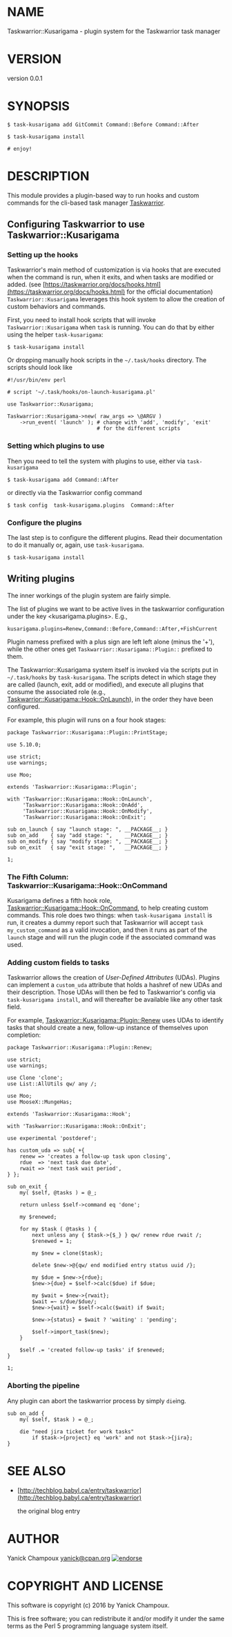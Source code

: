 # NAME

Taskwarrior::Kusarigama - plugin system for the Taskwarrior task manager

# VERSION

version 0.0.1

# SYNOPSIS

    $ task-kusarigama add GitCommit Command::Before Command::After

    $ task-kusarigama install

    # enjoy!

# DESCRIPTION

This module provides a plugin-based way to run hooks and custom
commands for the 
cli-based task manager [Taskwarrior](http://taskwarrior.org/).

## Configuring Taskwarrior to use Taskwarrior::Kusarigama

### Setting up the hooks

Taskwarrior's main method of customization is via hooks
that are executed when the command is run, when it exits, and when
tasks are modified or added. (see [https://taskwarrior.org/docs/hooks.html](https://taskwarrior.org/docs/hooks.html)
for the official documentation) `Taskwarrior::Kusarigama` leverages this
hook system to allow the creation of custom behaviors and commands.

First, you need to install hook scripts that will invoke `Taskwarrior::Kusarigama`
when `task` is running. You can do that by either using the helper `task-kusarigama`:

    $ task-kusarigama install

Or dropping manually hook scripts in the `~/.task/hooks` directory. The scripts
should look like

    #!/usr/bin/env perl

    # script '~/.task/hooks/on-launch-kusarigama.pl'

    use Taskwarrior::Kusarigama;

    Taskwarrior::Kusarigama->new( raw_args => \@ARGV )
        ->run_event( 'launch' ); # change with 'add', 'modify', 'exit' 
                                 # for the different scripts

### Setting which plugins to use

Then you need to tell the system with plugins to use, 
either via `task-kusarigama`

    $ task-kusarigama add Command::After

or directly via the Taskwarrior config command

    $ task config  task-kusarigama.plugins  Command::After

### Configure the plugins

The last step is to configure the different plugins. Read their 
documentation to do it manually or, again, use `task-kusarigama`.

    $ task-kusarigama install

## Writing plugins

The inner workings of the plugin system are fairly simple.

The list of plugins we want to be active lives in the taskwarrior
configuration under the key <kusarigama.plugins>. E.g.,

    kusarigama.plugins=Renew,Command::Before,Command::After,+FishCurrent

Plugin namess prefixed with a plus sign are left left alone (minus the '+'),
while the other ones get `Taskwarrior::Kusarigama::Plugin::` prefixed to
them.

The Taskwarrior::Kusarigama system itself is invoked via the 
scripts put in `~/.task/hooks` by `task-kusarigama`. The scripts
detect in which stage they are called (launch, exit, add or modified),
and execute all plugins that consume the associated role (e.g., 
[Taskwarrior::Kusarigama::Hook::OnLaunch](https://metacpan.org/pod/Taskwarrior::Kusarigama::Hook::OnLaunch)), in the order they have been 
configured. 

For example, this plugin will runs on a four hook stages:

    package Taskwarrior::Kusarigama::Plugin::PrintStage;

    use 5.10.0;

    use strict;
    use warnings;

    use Moo;

    extends 'Taskwarrior::Kusarigama::Plugin';

    with 'Taskwarrior::Kusarigama::Hook::OnLaunch',
         'Taskwarrior::Kusarigama::Hook::OnAdd',
         'Taskwarrior::Kusarigama::Hook::OnModify',
         'Taskwarrior::Kusarigama::Hook::OnExit';

    sub on_launch { say "launch stage: ", __PACKAGE__; }
    sub on_add    { say "add stage: ",    __PACKAGE__; }
    sub on_modify { say "modify stage: ", __PACKAGE__; }
    sub on_exit   { say "exit stage: ",   __PACKAGE__; }

    1;

### The Fifth Column: Taskwarrior::Kusarigama::Hook::OnCommand

Kusarigama defines a fifth hook role,
[Taskwarrior::Kusarigama::Hook::OnCommand](https://metacpan.org/pod/Taskwarrior::Kusarigama::Hook::OnCommand), to help creating
custom commands. This role does two things: when
`task-kusarigama install` is run, it creates a dummy report
such that Taskwarrior will accept `task my_custom_command` as a 
valid invocation, and then it runs as part of the `launch`
stage and will run the plugin code if the associated command was used.

### Adding custom fields to tasks

Taskwarrior allows the creation of _User-Defined Attributes_ (UDAs). Plugins
can implement a `custom_uda` attribute that holds a hashref of 
new UDAs and their description. Those UDAs will then be fed to Taskwarrior's
config via `task-kusarigama install`, and will thereafter be available like
any other task field.

For example, [Taskwarrior::Kusarigama::Plugin::Renew](https://metacpan.org/pod/Taskwarrior::Kusarigama::Plugin::Renew) uses UDAs
to identify tasks that should create a new, follow-up instance
of themselves upon completion:

    package Taskwarrior::Kusarigama::Plugin::Renew;

    use strict;
    use warnings;

    use Clone 'clone';
    use List::AllUtils qw/ any /;

    use Moo;
    use MooseX::MungeHas;

    extends 'Taskwarrior::Kusarigama::Hook';

    with 'Taskwarrior::Kusarigama::Hook::OnExit';

    use experimental 'postderef';

    has custom_uda => sub{ +{
        renew => 'creates a follow-up task upon closing',
        rdue  => 'next task due date',
        rwait => 'next task wait period',
    } };

    sub on_exit {
        my( $self, @tasks ) = @_;

        return unless $self->command eq 'done';

        my $renewed;

        for my $task ( @tasks ) {
            next unless any { $task->{$_} } qw/ renew rdue rwait /;
            $renewed = 1;

            my $new = clone($task);

            delete $new->@{qw/ end modified entry status uuid /};

            my $due = $new->{rdue};
            $new->{due} = $self->calc($due) if $due;

            my $wait = $new->{rwait};
            $wait =~ s/due/$due/;
            $new->{wait} = $self->calc($wait) if $wait;

            $new->{status} = $wait ? 'waiting' : 'pending';

            $self->import_task($new);
        }

        $self .= 'created follow-up tasks' if $renewed;
    }

    1;

### Aborting the pipeline

Any plugin can abort the taskwarrior process by simply `die`ing.

    sub on_add {
        my( $self, $task ) = @_;

        die "need jira ticket for work tasks"
            if $task->{project} eq 'work' and not $task->{jira};
    }

# SEE ALSO

- [http://techblog.babyl.ca/entry/taskwarrior](http://techblog.babyl.ca/entry/taskwarrior) 

    the original blog entry

# AUTHOR

Yanick Champoux <yanick@cpan.org> [![endorse](http://api.coderwall.com/yanick/endorsecount.png)](http://coderwall.com/yanick)

# COPYRIGHT AND LICENSE

This software is copyright (c) 2016 by Yanick Champoux.

This is free software; you can redistribute it and/or modify it under
the same terms as the Perl 5 programming language system itself.

